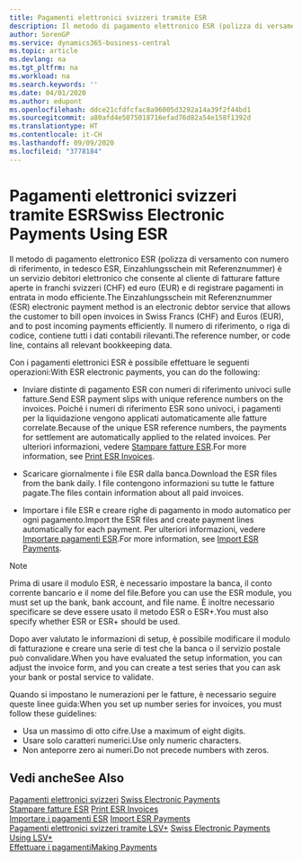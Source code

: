 ```yaml
---
title: Pagamenti elettronici svizzeri tramite ESR
description: Il metodo di pagamento elettronico ESR (polizza di versamento con numero di riferimento, in tedesco ESR, Einzahlungsschein mit Referenznummer) è un servizio debitori elettronico che consente al cliente di fatturare fatture aperte in franchi svizzeri (CHF) ed euro (EUR) e di registrare pagamenti in entrata in modo efficiente.
author: SorenGP
ms.service: dynamics365-business-central
ms.topic: article
ms.devlang: na
ms.tgt_pltfrm: na
ms.workload: na
ms.search.keywords: ''
ms.date: 04/01/2020
ms.author: edupont
ms.openlocfilehash: ddce21cfdfcfac8a96005d3292a14a39f2f44bd1
ms.sourcegitcommit: a80afd4e5075018716efad76d82a54e158f1392d
ms.translationtype: HT
ms.contentlocale: it-CH
ms.lasthandoff: 09/09/2020
ms.locfileid: "3778184"
---
```

# <a name="swiss-electronic-payments-using-esr"></a><span data-ttu-id="4cf26-103">Pagamenti elettronici svizzeri tramite ESR</span><span class="sxs-lookup"><span data-stu-id="4cf26-103">Swiss Electronic Payments Using ESR</span></span>
<span data-ttu-id="4cf26-104">Il metodo di pagamento elettronico ESR (polizza di versamento con numero di riferimento, in tedesco ESR, Einzahlungsschein mit Referenznummer) è un servizio debitori elettronico che consente al cliente di fatturare fatture aperte in franchi svizzeri (CHF) ed euro (EUR) e di registrare pagamenti in entrata in modo efficiente.</span><span class="sxs-lookup"><span data-stu-id="4cf26-104">The Einzahlungsschein mit Referenznummer (ESR) electronic payment method is an electronic debtor service that allows the customer to bill open invoices in Swiss Francs (CHF) and Euros (EUR), and to post incoming payments efficiently.</span></span> <span data-ttu-id="4cf26-105">Il numero di riferimento, o riga di codice, contiene tutti i dati contabili rilevanti.</span><span class="sxs-lookup"><span data-stu-id="4cf26-105">The reference number, or code line, contains all relevant bookkeeping data.</span></span>  

<span data-ttu-id="4cf26-106">Con i pagamenti elettronici ESR è possibile effettuare le seguenti operazioni:</span><span class="sxs-lookup"><span data-stu-id="4cf26-106">With ESR electronic payments, you can do the following:</span></span>  

- <span data-ttu-id="4cf26-107">Inviare distinte di pagamento ESR con numeri di riferimento univoci sulle fatture.</span><span class="sxs-lookup"><span data-stu-id="4cf26-107">Send ESR payment slips with unique reference numbers on the invoices.</span></span> <span data-ttu-id="4cf26-108">Poiché i numeri di riferimento ESR sono univoci, i pagamenti per la liquidazione vengono applicati automaticamente alle fatture correlate.</span><span class="sxs-lookup"><span data-stu-id="4cf26-108">Because of the unique ESR reference numbers, the payments for settlement are automatically applied to the related invoices.</span></span> <span data-ttu-id="4cf26-109">Per ulteriori informazioni, vedere [Stampare fatture ESR](how-to-print-esr-invoices.md).</span><span class="sxs-lookup"><span data-stu-id="4cf26-109">For more information, see [Print ESR Invoices](how-to-print-esr-invoices.md).</span></span>  

- <span data-ttu-id="4cf26-110">Scaricare giornalmente i file ESR dalla banca.</span><span class="sxs-lookup"><span data-stu-id="4cf26-110">Download the ESR files from the bank daily.</span></span> <span data-ttu-id="4cf26-111">I file contengono informazioni su tutte le fatture pagate.</span><span class="sxs-lookup"><span data-stu-id="4cf26-111">The files contain information about all paid invoices.</span></span>  

- <span data-ttu-id="4cf26-112">Importare i file ESR e creare righe di pagamento in modo automatico per ogni pagamento.</span><span class="sxs-lookup"><span data-stu-id="4cf26-112">Import the ESR files and create payment lines automatically for each payment.</span></span> <span data-ttu-id="4cf26-113">Per ulteriori informazioni, vedere [Importare pagamenti ESR](how-to-import-esr-payments.md).</span><span class="sxs-lookup"><span data-stu-id="4cf26-113">For more information, see [Import ESR Payments](how-to-import-esr-payments.md).</span></span>  

> [!NOTE]  
>  <span data-ttu-id="4cf26-114">Prima di usare il modulo ESR, è necessario impostare la banca, il conto corrente bancario e il nome del file.</span><span class="sxs-lookup"><span data-stu-id="4cf26-114">Before you can use the ESR module, you must set up the bank, bank account, and file name.</span></span> <span data-ttu-id="4cf26-115">È inoltre necessario specificare se deve essere usato il metodo ESR o ESR+.</span><span class="sxs-lookup"><span data-stu-id="4cf26-115">You must also specify whether ESR or ESR+ should be used.</span></span>

<span data-ttu-id="4cf26-116">Dopo aver valutato le informazioni di setup, è possibile modificare il modulo di fatturazione e creare una serie di test che la banca o il servizio postale può convalidare.</span><span class="sxs-lookup"><span data-stu-id="4cf26-116">When you have evaluated the setup information, you can adjust the invoice form, and you can create a test series that you can ask your bank or postal service to validate.</span></span>  

<span data-ttu-id="4cf26-117">Quando si impostano le numerazioni per le fatture, è necessario seguire queste linee guida:</span><span class="sxs-lookup"><span data-stu-id="4cf26-117">When you set up number series for invoices, you must follow these guidelines:</span></span>  

- <span data-ttu-id="4cf26-118">Usa un massimo di otto cifre.</span><span class="sxs-lookup"><span data-stu-id="4cf26-118">Use a maximum of eight digits.</span></span>  
- <span data-ttu-id="4cf26-119">Usare solo caratteri numerici.</span><span class="sxs-lookup"><span data-stu-id="4cf26-119">Use only numeric characters.</span></span>  
- <span data-ttu-id="4cf26-120">Non anteporre zero ai numeri.</span><span class="sxs-lookup"><span data-stu-id="4cf26-120">Do not precede numbers with zeros.</span></span>  

## <a name="see-also"></a><span data-ttu-id="4cf26-121">Vedi anche</span><span class="sxs-lookup"><span data-stu-id="4cf26-121">See Also</span></span>  
 <span data-ttu-id="4cf26-122">[Pagamenti elettronici svizzeri](swiss-electronic-payments.md) </span><span class="sxs-lookup"><span data-stu-id="4cf26-122">[Swiss Electronic Payments](swiss-electronic-payments.md) </span></span>  
 <span data-ttu-id="4cf26-123">[Stampare fatture ESR](how-to-print-esr-invoices.md) </span><span class="sxs-lookup"><span data-stu-id="4cf26-123">[Print ESR Invoices](how-to-print-esr-invoices.md) </span></span>  
 <span data-ttu-id="4cf26-124">[Importare i pagamenti ESR](how-to-import-esr-payments.md) </span><span class="sxs-lookup"><span data-stu-id="4cf26-124">[Import ESR Payments](how-to-import-esr-payments.md) </span></span>  
 <span data-ttu-id="4cf26-125">[Pagamenti elettronici svizzeri tramite LSV+](swiss-electronic-payments-using-lsv-.md) </span><span class="sxs-lookup"><span data-stu-id="4cf26-125">[Swiss Electronic Payments Using LSV+](swiss-electronic-payments-using-lsv-.md) </span></span>  
 [<span data-ttu-id="4cf26-126">Effettuare i pagamenti</span><span class="sxs-lookup"><span data-stu-id="4cf26-126">Making Payments</span></span>](../../payables-make-payments.md)
